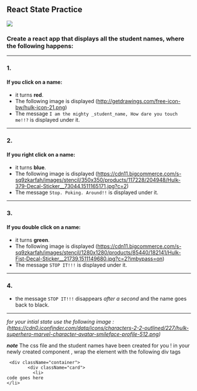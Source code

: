 
## React State Practice

![](https://66.media.tumblr.com/70cd59c666abdc6ae0e12a5fcbbfbe96/tumblr_nti3ongAp31uev087o2_400.gif)

### Create a react app that displays all the student names, where the following happens:
___
### 1.

   #### If you click on a name:
   - it turns **red**.
   - The following image is displayed (http://getdrawings.com/free-icon-bw/hulk-icon-21.png)
   - The message `I am the mighty _student_name, How dare you touch me!!?` is displayed under it. 
   
___
### 2.

   #### If you right click on a name:
   - it turns **blue**. 
   - The following image is displayed (https://cdn11.bigcommerce.com/s-sq9zkarfah/images/stencil/350x350/products/117228/204948/Hulk-379-Decal-Sticker__73044.1511165171.jpg?c=2)
   - The message `Stop. Poking. Around!!` is displayed under it. 

___

### 3.

  #### If you double click on a name:
  - it turns **green**.
  - The following image is displayed (https://cdn11.bigcommerce.com/s-sq9zkarfah/images/stencil/1280x1280/products/85440/182141/Hulk-Fist-Decal-Sticker__21739.1511149680.jpg?c=2?imbypass=on)
  - The message `STOP IT!!!`  is displayed under it.
   
____


### 4.

   - the message `STOP IT!!!` disappears *after a second* and the name goes back to black.

____

*for your intial state use the following image :
(https://cdn0.iconfinder.com/data/icons/characters-2-2-outlined/227/hulk-superhero-marvel-character-avatar-smileface-profile-512.png)*


***note*** The css file and the student names have been created for you ! 
in your newly created component , wrap the element with the following div tags 

```
 <div className="container">
        <div className="card">
          <li>
code goes here
</li>
```
